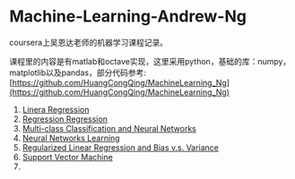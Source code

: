 # Machine-Learning-Andrew-Ng
coursera上吴恩达老师的机器学习课程记录。

课程里的内容是有matlab和octave实现，这里采用python，基础的库：numpy，matplotlib以及pandas，部分代码参考: [https://github.com/HuangCongQing/MachineLearning_Ng](https://github.com/HuangCongQing/MachineLearning_Ng)

1. [Linera Regression](https://github.com/plantree/Machine-Learning-Andrew-Ng/blob/master/chapter1/1%E3%80%81Linear%2BRegression.ipynb) 
2. [Regression Regression](https://github.com/plantree/Machine-Learning-Andrew-Ng/blob/master/chapter2/LogisticRegression.ipynb)
3. [Multi-class Classification and Neural Networks](https://github.com/plantree/Machine-Learning-Andrew-Ng/blob/master/chapter3/Multi-class%20Classification%20and%20Neural%20Networks.ipynb)
4. [Neural Networks Learning](https://github.com/plantree/Machine-Learning-Andrew-Ng/blob/master/chapter4/Neural%20Networks%20Learning.ipynb)
5. [Regularized Linear Regression and Bias v.s. Variance](https://github.com/plantree/Machine-Learning-Andrew-Ng/blob/master/chapter5/Regularized%20Linear%20Regression%20and%20Bias%20v.s.%20Variance.ipynb)
6. [Support Vector Machine](https://github.com/plantree/Machine-Learning-Andrew-Ng/blob/master/chapter6/Support%20Vector%20Machine.ipynb)
7. ​



